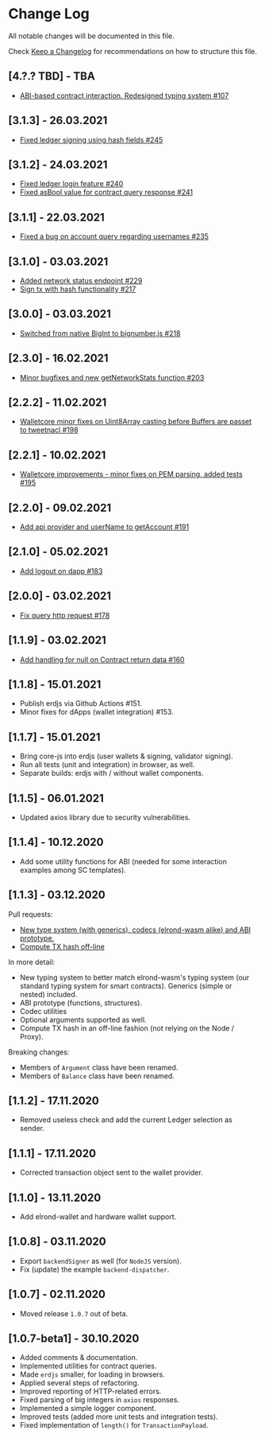 # Change Log

All notable changes will be documented in this file.

Check [Keep a Changelog](http://keepachangelog.com/) for recommendations on how to structure this file.

## [4.?.? TBD] - TBA
 - [ABI-based contract interaction. Redesigned typing system #107](https://github.com/ElrondNetwork/elrond-sdk/pull/107)

## [3.1.3] - 26.03.2021
- [Fixed ledger signing using hash fields #245](https://github.com/ElrondNetwork/elrond-sdk/pull/245)

## [3.1.2] - 24.03.2021
- [Fixed ledger login feature #240](https://github.com/ElrondNetwork/elrond-sdk/pull/240)
- [Fixed asBool value for contract query response #241](https://github.com/ElrondNetwork/elrond-sdk/pull/241)

## [3.1.1] - 22.03.2021
- [Fixed a bug on account query regarding usernames #235](https://github.com/ElrondNetwork/elrond-sdk/pull/235)

## [3.1.0] - 03.03.2021
- [Added network status endpoint #229](https://github.com/ElrondNetwork/elrond-sdk/pull/229)
- [Sign tx with hash functionality #217](https://github.com/ElrondNetwork/elrond-sdk/pull/217)

## [3.0.0] - 03.03.2021
 - [Switched from native BigInt to bignumber.js #218](https://github.com/ElrondNetwork/elrond-sdk/pull/218)

## [2.3.0] - 16.02.2021
 - [Minor bugfixes and new getNetworkStats function #203](https://github.com/ElrondNetwork/elrond-sdk/pull/203)

## [2.2.2] - 11.02.2021
 - [Walletcore minor fixes on Uint8Array casting before Buffers are passet to tweetnacl #198](https://github.com/ElrondNetwork/elrond-sdk/pull/198)

## [2.2.1] - 10.02.2021
 - [Walletcore improvements - minor fixes on PEM parsing, added tests #195](https://github.com/ElrondNetwork/elrond-sdk/pull/195)

## [2.2.0] - 09.02.2021
 - [Add api provider and userName to getAccount #191](https://github.com/ElrondNetwork/elrond-sdk/pull/191)

## [2.1.0] - 05.02.2021
 - [Add logout on dapp #183](https://github.com/ElrondNetwork/elrond-sdk/pull/183)

## [2.0.0] - 03.02.2021
 - [Fix query http request #178](https://github.com/ElrondNetwork/elrond-sdk/pull/178)

## [1.1.9] - 03.02.2021
 - [Add handling for null on Contract return data #160](https://github.com/ElrondNetwork/elrond-sdk/pull/160)

## [1.1.8] - 15.01.2021

 - Publish erdjs via Github Actions #151.
 - Minor fixes for dApps (wallet integration) #153.

## [1.1.7] - 15.01.2021

- Bring core-js into erdjs (user wallets & signing, validator signing).
- Run all tests (unit and integration) in browser, as well.
- Separate builds: erdjs with / without wallet components.


## [1.1.5] - 06.01.2021
 - Updated axios library due to security vulnerabilities.

## [1.1.4] - 10.12.2020
 - Add some utility functions for ABI (needed for some interaction examples among SC templates).

## [1.1.3] - 03.12.2020

Pull requests:
 - [New type system (with generics), codecs (elrond-wasm alike) and ABI prototype.](https://github.com/ElrondNetwork/elrond-sdk/pull/87)
 - [Compute TX hash off-line](https://github.com/ElrondNetwork/elrond-sdk/pull/93)

In more detail:
 - New typing system to better match elrond-wasm's typing system (our standard typing system for smart contracts). Generics (simple or nested) included.
 - ABI prototype (functions, structures).
 - Codec utilities
 - Optional arguments supported as well.
 - Compute TX hash in an off-line fashion (not relying on the Node / Proxy).

Breaking changes:
 - Members of `Argument` class have been renamed.
 - Members of `Balance` class have been renamed.

## [1.1.2] - 17.11.2020
 - Removed useless check and add the current Ledger selection as sender.

## [1.1.1] - 17.11.2020
 - Corrected transaction object sent to the wallet provider.

## [1.1.0] - 13.11.2020
 - Add elrond-wallet and hardware wallet support.

## [1.0.8] - 03.11.2020
 - Export `backendSigner` as well (for `NodeJS` version).
 - Fix (update) the example `backend-dispatcher`.

## [1.0.7] - 02.11.2020
 - Moved release `1.0.7` out of beta.

## [1.0.7-beta1] - 30.10.2020

 - Added comments & documentation.
 - Implemented utilities for contract queries.
 - Made `erdjs` smaller, for loading in browsers.
 - Applied several steps of refactoring.
 - Improved reporting of HTTP-related errors.
 - Fixed parsing of big integers in `axios` responses.
 - Implemented a simple logger component.
 - Improved tests (added more unit tests and integration tests).
 - Fixed implementation of `length()` for `TransactionPayload`.
